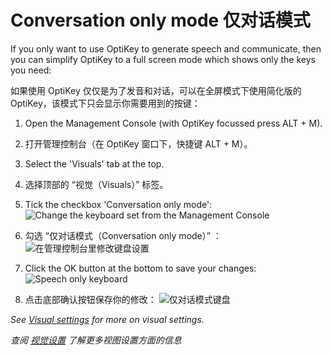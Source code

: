 
Conversation only mode
仅对话模式
======

If you only want to use OptiKey to generate speech and communicate, then you can simplify OptiKey to a full screen mode which shows only the keys you need:

如果使用 OptiKey 仅仅是为了发音和对话，可以在全屏模式下使用简化版的 OptiKey，该模式下只会显示你需要用到的按键：

1. Open the Management Console (with OptiKey focussed press ALT + M).

1. 打开管理控制台（在 OptiKey 窗口下，快捷键 ALT + M）。

2. Select the 'Visuals' tab at the top.

2. 选择顶部的 “视觉（Visuals）” 标签。

3. Tick the checkbox 'Conversation only mode':
  ![Change the keyboard set from the Management Console](https://github.com/JuliusSweetland/OptiKey/blob/gh-pages/images/Management_Console_Visual_Numbered.png)

3. 勾选 “仅对话模式（Conversation only mode）” ：
  ![在管理控制台里修改键盘设置](https://github.com/JuliusSweetland/OptiKey/blob/gh-pages/images/Management_Console_Visual_Numbered.png)

4. Click the OK button at the bottom to save your changes:  
  ![Speech only keyboard](https://github.com/JuliusSweetland/OptiKey/blob/gh-pages/images/Keyboard_Alpha_Speech_Only.png)

4. 点击底部确认按钮保存你的修改：
  ![仅对话模式键盘](https://github.com/JuliusSweetland/OptiKey/blob/gh-pages/images/Keyboard_Alpha_Speech_Only.png)

*See [Visual settings](https://github.com/JuliusSweetland/OptiKey/wiki/Visual-settings) for more on visual settings.*

*查阅 [视觉设置](https://github.com/jobbole/OptiKeyWiki-ZH/wiki/Visual-settings) 了解更多视图设置方面的信息*


